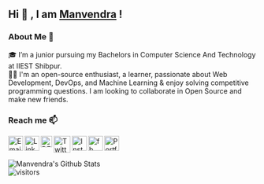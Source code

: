 ## Hi 👋 , I am [Manvendra](https://manvendra-rajpoot.web.app/) !

### About Me 🚀
🎓 I’m a junior pursuing my Bachelors in Computer Science And Technology at IIEST Shibpur. </br>
👨‍💻  I'm an open-source enthusiast, a learner, passionate about Web Development, DevOps, and Machine Learning & enjoy solving competitive programming questions. I am looking to collaborate in Open Source and make new friends. </br>

### Reach me 📫
<a href="mailto:manvendra141986@gmail.com">
  <img align="left" width="30px" src="https://img.icons8.com/fluent/48/000000/email-open.png" alt="Email"/>
</a>
<a href="https://www.linkedin.com/in/manvendrajpoot/">
  <img align="left" width="30px" src="https://img.icons8.com/fluent/48/000000/linkedin.png" alt="LinkedIn"/>
</a>
<a href="https://dev.to/manvendrajpoot">
  <img width="23px" align="left" src="https://d2fltix0v2e0sb.cloudfront.net/dev-badge.svg" alt="DEV" />
</a>
<a href="https://twitter.com/manvendrajpoot_/">
  <img align="left" width="34px" src="https://img.icons8.com/color/48/000000/twitter--v1.png" alt="Twitter"/>
</a>
<a href="https://www.instagram.com/manvendrajpoot_/">
  <img align="left" width="30px" src="https://img.icons8.com/fluent/64/000000/instagram-new.png" alt="Instagram"/>
</a>
<a href="https://www.facebook.com/manvendrajpoot.0/">
  <img align="left" width="30px" src="https://img.icons8.com/fluent/50/000000/facebook-new.png" alt="fb" />
</a>
<a href="https://manvendra-rajpoot.web.app/">
  <img align="left" width="30px" src="https://img.icons8.com/plumpy/48/000000/portfolio.png" alt="Portfolio" />
</a>
<br />
<br />


![Manvendra's Github Stats](https://github-readme-stats.vercel.app/api?username=manvendra-rajpoot&show_icons=true&hide_border=true)
<br />
![visitors](https://visitor-badge.laobi.icu/badge?page_id=manvendra-rajpoot.manvendra-rajpoot)

<!--
**manvendra-rajpoot/manvendra-rajpoot** is a ✨ _special_ ✨ repository because its `README.md` (this file) appears on your GitHub profile.

Here are some ideas to get you started:

- 🔭 I’m currently working on ...
- 🌱 I’m currently learning ...
- 👯 I’m looking to collaborate on ...
- 🤔 I’m looking for help with ...
- 💬 Ask me about ...
- 📫 How to reach me: ...
- 😄 Pronouns: ...
- ⚡ Fun fact: ...
-->
